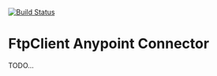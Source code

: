 [![Build Status](https://travis-ci.org/rbutenuth/ftp-client-connector.svg?branch=master)](https://travis-ci.org/rbutenuth/ftp-client-connector)

# FtpClient Anypoint Connector

TODO...
